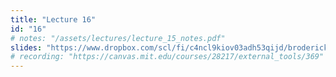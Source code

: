 ```yaml
---
title: "Lecture 16"
id: "16"
# notes: "/assets/lectures/lecture_15_notes.pdf"
slides: "https://www.dropbox.com/scl/fi/c4ncl9kiov03adh53qijd/broderick_lecture_16_to_share.pdf?rlkey=dzgh3dopskwft5mxsajqh336o&dl=0"
# recording: "https://canvas.mit.edu/courses/28217/external_tools/369"
---
```


